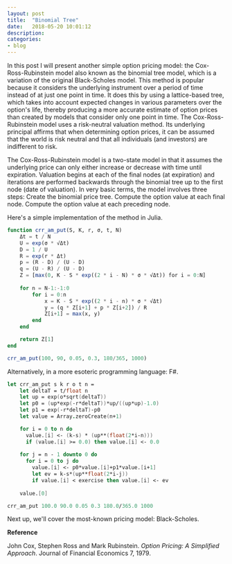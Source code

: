 ```yaml
---
layout: post
title:  "Binomial Tree"
date:   2018-05-20 10:01:12
description:
categories:
- blog
---
```


In this post I will present another simple option pricing model: the Cox-Ross-Rubinstein model also known as the binomial tree model, which is a variation of the original Black-Scholes model. This method is popular because it considers the underlying instrument over a period of time instead of at just one point in time. It does this by using a lattice-based tree, which takes into account expected changes in various parameters over the option's life, thereby producing a more accurate estimate of option prices than created by models that consider only one point in time. The Cox-Ross-Rubinstein model uses a risk-neutral valuation method. Its underlying principal affirms that when determining option prices, it can be assumed that the world is risk neutral and that all individuals (and investors) are indifferent to risk.

The Cox-Ross-Rubinstein model is a two-state model in that it assumes the underlying price can only either increase or decrease with time until expiration. Valuation begins at each of the final nodes (at expiration) and iterations are performed backwards through the binomial tree up to the first node (date of valuation). In very basic terms, the model involves three steps: Create the binomial price tree. Compute the option value at each final node. Compute the option value at each preceding node.

Here's a simple implementation of the method in Julia.

```julia
function crr_am_put(S, K, r, σ, t, N)
    Δt = t / N
    U = exp(σ * √Δt)
    D = 1 / U
    R = exp(r * Δt)
    p = (R - D) / (U - D)
    q = (U - R) / (U - D)
    Z = [max(0, K - S * exp((2 * i - N) * σ * √Δt)) for i = 0:N]
    
    for n = N-1:-1:0
        for i = 0:n
            x = K - S * exp((2 * i - n) * σ * √Δt)
            y = (q * Z[i+1] + p * Z[i+2]) / R
            Z[i+1] = max(x, y)
        end
    end

    return Z[1]
end

crr_am_put(100, 90, 0.05, 0.3, 180/365, 1000)
````

Alternatively, in a more esoteric programming language: F#.

```fsharp
let crr_am_put s k r o t n =
    let deltaT = t/float n
    let up = exp(o*sqrt(deltaT))
    let p0 = (up*exp(-r*deltaT))*up/((up*up)-1.0)
    let p1 = exp(-r*deltaT)-p0
    let value = Array.zeroCreate(n+1)

    for i = 0 to n do
      value.[i] <- (k-s) * (up**(float(2*i-n)))
      if (value.[i] >= 0.0) then value.[i] <- 0.0
    
    for j = n - 1 downto 0 do
      for i = 0 to j do
        value.[i] <- p0*value.[i]+p1*value.[i+1]
        let ev = k-s*(up**float(2*i-j))
        if value.[i] < exercise then value.[i] <- ev
    
    value.[0]

crr_am_put 100.0 90.0 0.05 0.3 180.0/365.0 1000
```

Next up, we'll cover the most-known pricing model: Black-Scholes.

**Reference**

John Cox, Stephen Ross and Mark Rubinstein. *Option Pricing: A Simplified Approach*. Journal of Financial Economics 7, 1979.